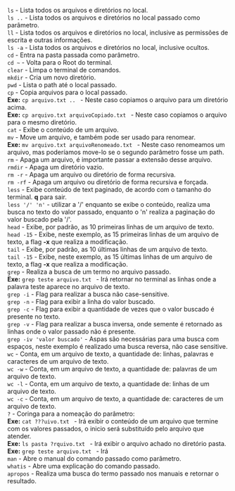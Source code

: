 ```ls``` - Lista todos os arquivos e diretórios no local.  
```ls ..``` - Lista todos os arquivos e diretórios no local passado como parâmetro.  
```ll``` - Lista todos os arquivos e diretórios no local, inclusive as permissões de escrita e outras informações.  
```ls -a``` - Lista todos os arquivos e diretórios no local, inclusive ocultos.  
```cd``` - Entra na pasta passada como parâmetro.  
```cd ~``` - Volta para o Root do terminal.  
```clear``` - Limpa o terminal de comandos.  
```mkdir``` - Cria um novo diretório.  
```pwd``` - Lista o path até o local passado.  
```cp``` - Copia arquivos para o local passado.  
**Exe:** ```cp arquivo.txt .. ``` - Neste caso copiamos o arquivo para um diretório acima.  
**Exe:** ```cp arquivo.txt arquivoCopiado.txt ``` - Neste caso copiamos o arquivo para o mesmo diretório.  
```cat``` - Exibe o conteúdo de um arquivo.  
```mv``` - Move um arquivo, e também pode ser usado para renomear.  
**Exe:** ```mv arquivo.txt arquivoRenomeado.txt ``` - Neste caso renomeamos um arquivo, mas poderíamos move-lo se o segundo parâmetro fosse um path.  
```rm``` - Apaga um arquivo, é importante passar a extensão desse arquivo.  
```rmdir``` - Apaga um diretório vazio.  
```rm -r``` - Apaga um arquivo ou diretório de forma recursiva.  
```rm -rf``` - Apaga um arquivo ou diretório de forma recursiva e forçada.  
```less``` - Exibe conteúdo de text paginado, de acordo com o tamanho do terminal. **q** para sair.  
```less '/' 'n'``` - utilizar a '/' enquanto se exibe o conteúdo, realiza uma busca no texto do valor passado, enquanto o 'n' realiza a paginação do valor buscado pela '/'.  
```head``` - Exibe, por padrão, as 10 primeiras linhas de um arquivo de texto.  
```head -15``` - Exibe, neste exemplo, as 15 primeiras linhas de um arquivo de texto, a flag **-x** que realiza a modificação.  
```tail``` - Exibe, por padrão, as 10 últimas linhas de um arquivo de texto.  
```tail -15``` - Exibe, neste exemplo, as 15 últimas linhas de um arquivo de texto, a flag **-x** que realiza a modificação.  
```grep``` - Realiza a busca de um termo no arquivo passado.  
**Exe:** ```grep teste arquivo.txt ``` - Irá retornar no terminal as linhas onde a palavra teste aparece no arquivo de texto.  
```grep -i``` - Flag para realizar a busca não case-sensitive.  
```grep -n``` - Flag para exibir a linha do valor buscado.  
```grep -c``` - Flag para exibir a quantidade de vezes que o valor buscado é presente no texto.  
```grep -v``` - Flag para realizar a busca inversa, onde semente é retornado as linhas onde o valor passado não é presente.  
```grep -iv 'valor buscado'``` - Aspas são necessárias para uma busca com espaços, neste exemplo é realizado uma busca reversa, não case sensitive.  
```wc``` - Conta, em um arquivo de texto, a quantidade de: linhas, palavras e caracteres de um arquivo de texto.  
```wc -w``` - Conta, em um arquivo de texto, a quantidade de: palavras de um arquivo de texto.  
```wc -l``` - Conta, em um arquivo de texto, a quantidade de: linhas de um arquivo de texto.  
```wc -c``` - Conta, em um arquivo de texto, a quantidade de: caracteres de um arquivo de texto.  
```?``` - Coringa para a nomeação do parâmetro:  
**Exe:** ```cat ???uivo.txt ``` - Irá exibir o conteúdo de um arquivo que termine com os valores passados, o inicio será substituído pelo arquivo que atender.  
**Exe:** ```ls pasta ?rquivo.txt ``` - Irá exibir o arquivo achado no diretório pasta.  
**Exe:** ```grep teste arquivo.txt ``` - Irá  
```man``` - Abre o manual do comando passado como parâmetro.  
```whatis``` - Abre uma explicação do comando passado.  
```apropos``` - Realiza uma busca do termo passado nos manuais e retornar o resultado.  
